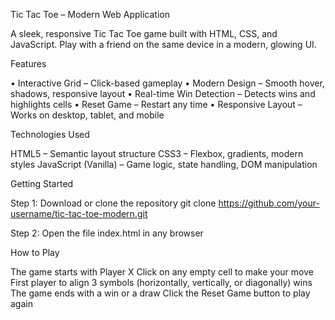  Tic Tac Toe – Modern Web Application

A sleek, responsive Tic Tac Toe game built with HTML, CSS, and JavaScript. Play with a friend on the same device in a modern, glowing UI.

Features

• Interactive Grid – Click-based gameplay
• Modern Design – Smooth hover, shadows, responsive layout
• Real-time Win Detection – Detects wins and highlights cells
• Reset Game – Restart any time
• Responsive Layout – Works on desktop, tablet, and mobile

Technologies Used

HTML5 – Semantic layout structure
CSS3 – Flexbox, gradients, modern styles
JavaScript (Vanilla) – Game logic, state handling, DOM manipulation

Getting Started

Step 1: Download or clone the repository
git clone https://github.com/your-username/tic-tac-toe-modern.git

Step 2: Open the file index.html in any browser

How to Play

The game starts with Player X
Click on any empty cell to make your move
First player to align 3 symbols (horizontally, vertically, or diagonally) wins
The game ends with a win or a draw
Click the Reset Game button to play again
